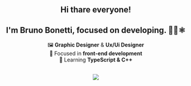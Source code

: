 
<div align="center">  

## Hi thare everyone!
## I'm Bruno Bonetti, focused on developing. 👨‍💻⚛️

 🖼️ <strong>Graphic Designer</strong> & <strong>Ux/Ui Designer</strong><br>
 🔭 Focused in <strong>front-end development</strong><br>
 🌱 Learning <strong>TypeScript & C++</strong><br>
##

<div style="display: inline_block">
  <a href="https://github.com/bonettibruno24">

  ##
  
<div style="display: inline_block"> 
  <a href="www.linkedin.com/in/bonettibruno" target="_blank"><img src="https://img.shields.io/badge/-LinkedIn-%230077B5?style=for-the-badge&logo=linkedin&logoColor=white" target="_blank"></a> 



